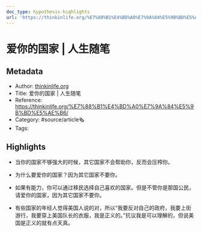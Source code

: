 ```yaml
---
doc_type: hypothesis-highlights
url: 'https://thinkinlife.org/%E7%88%B1%E4%BD%A0%E7%9A%84%E5%9B%BD%E5%AE%B6/'
---
```

# 爱你的国家 | 人生随笔
## Metadata
- Author: [thinkinlife.org]()
- Title: 爱你的国家 | 人生随笔
- Reference: https://thinkinlife.org/%E7%88%B1%E4%BD%A0%E7%9A%84%E5%9B%BD%E5%AE%B6/
- Category: #source/article🗞
- Tags:
## Highlights
- 当你的国家不够强大的时候，其它国家不会帮助你，反而会压榨你。

- 为什么要爱你的国家？因为其它国家不要你。

- 如果有能力，你可以通过移民选择自己喜欢的国家。但是不管你是那国公民，请爱你的国家，因为其它国家不要你。

- 有些国家的年经人觉得美国人说的对，所以“我要反对自己的政府，我要上街游行，我要穿上美国队长的衣服，我是正义的。”抗议我是可以理解的，但说美国是正义的就有点天真。

